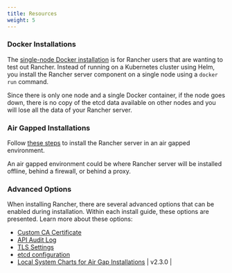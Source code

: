 ```yaml
---
title: Resources
weight: 5
---
```


### Docker Installations

The [single-node Docker installation]({{<baseurl>}}/rancher/v2.6/en/installation/other-installation-methods/single-node-docker) is for Rancher users that are wanting to test out Rancher. Instead of running on a Kubernetes cluster using Helm, you install the Rancher server component on a single node using a `docker run` command.

Since there is only one node and a single Docker container, if the node goes down, there is no copy of the etcd data available on other nodes and you will lose all the data of your Rancher server.

### Air Gapped Installations

Follow [these steps]({{<baseurl>}}/rancher/v2.6/en/installation/other-installation-methods/air-gap) to install the Rancher server in an air gapped environment.

An air gapped environment could be where Rancher server will be installed offline, behind a firewall, or behind a proxy.

### Advanced Options

When installing Rancher, there are several advanced options that can be enabled during installation. Within each install guide, these options are presented. Learn more about these options:

- [Custom CA Certificate]({{<baseurl>}}/rancher/v2.6/en/installation/resources/custom-ca-root-certificate/)
- [API Audit Log]({{<baseurl>}}/rancher/v2.6/en/installation/resources/advanced/api-audit-log/)
- [TLS Settings]({{<baseurl>}}/rancher/v2.6/en/installation/resources/tls-settings/)
- [etcd configuration]({{<baseurl>}}/rancher/v2.6/en/installation/resources/advanced/etcd/)
- [Local System Charts for Air Gap Installations]({{<baseurl>}}/rancher/v2.6/en/installation/resources/local-system-charts) | v2.3.0          |
